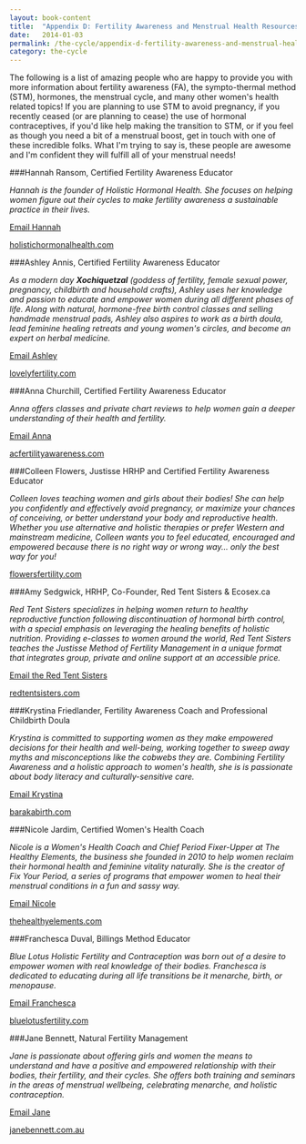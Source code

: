 ```yaml
---
layout: book-content
title:  "Appendix D: Fertility Awareness and Menstrual Health Resources"
date:   2014-01-03
permalink: /the-cycle/appendix-d-fertility-awareness-and-menstrual-health-resources
category: the-cycle
---
```


The following is a list of amazing people who are happy to provide you with more information about fertility awareness (FA), the sympto-thermal method (STM), hormones, the menstrual cycle, and many other women's health related topics! If you are planning to use STM to avoid pregnancy, if you recently ceased (or are planning to cease) the use of hormonal contraceptives, if you'd like help making the transition to STM, or if you feel as though you need a bit of a menstrual boost, get in touch with one of these incredible folks. What I'm trying to say is, these people are awesome and I'm confident they will fulfill all of your menstrual needs!


###Hannah Ransom, Certified Fertility Awareness Educator

_Hannah is the founder of Holistic Hormonal Health. She focuses on helping women figure out their cycles to make fertility awareness a sustainable practice in their lives._ 

<a class="text-link" href="mailto:hannah@holistichormonalhealth.com">Email Hannah</a>

<a class="text-link" target="_blank" href="http://www.holistichormonalhealth.com">holistichormonalhealth.com</a>


###Ashley Annis, Certified Fertility Awareness Educator

_As a modern day __Xochiquetzal__ (goddess of fertility, female sexual power, pregnancy, childbirth and household crafts), Ashley uses her knowledge and passion to educate and empower women during all different phases of life. Along with natural, hormone-free birth control classes and selling handmade menstrual pads, Ashley also aspires to work as a birth doula, lead feminine healing retreats and young women's circles, and become an expert on herbal medicine._ 

<a class="text-link" href="mailto:lovely.fertility.class@gmail.com">Email Ashley</a>

<a class="text-link" target="_blank" href="http://www.lovelyfertility.com">lovelyfertility.com</a>


###Anna Churchill, Certified Fertility Awareness Educator

_Anna offers classes and private chart reviews to help women gain a deeper understanding of their health and fertility._

<a class="text-link" href="mailto:anna@acfertilityawareness.com">Email Anna</a>

<a class="text-link" target="_blank" href="http://www.acfertilityawareness.com">acfertilityawareness.com</a>


###Colleen Flowers, Justisse HRHP and Certified Fertility Awareness Educator

_Colleen loves teaching women and girls about their bodies! She can help you confidently and effectively avoid pregnancy, or maximize your chances of conceiving, or better understand your body and reproductive health. Whether you use alternative and holistic therapies or prefer Western and mainstream medicine, Colleen wants you to feel educated, encouraged and empowered because there is no right way or wrong way... only the best way for you!_ 

<a class="text-link" target="_blank" href="http://www.FlowersFertility.com">flowersfertility.com</a>


###Amy Sedgwick, HRHP, Co-Founder, Red Tent Sisters &amp; Ecosex.ca

_Red Tent Sisters specializes in helping women return to healthy reproductive function following discontinuation of hormonal birth control, with a special emphasis on leveraging the healing benefits of holistic nutrition. Providing e-classes to women around the world, Red Tent Sisters teaches the Justisse Method of Fertility Management in a unique format that integrates group, private and online support at an accessible price._

<a class="text-link" href="mailto:thesisters@redtentsisters.com">Email the Red Tent Sisters</a>

<a class="text-link" target="_blank" href="http://www.redtentsisters.com">redtentsisters.com</a>


###Krystina Friedlander, Fertility Awareness Coach and Professional Childbirth Doula

_Krystina is committed to supporting women as they make empowered decisions for their health and well-being, working together to sweep away myths and misconceptions like the cobwebs they are. Combining Fertility Awareness and a holistic approach to women's health, she is is passionate about body literacy and culturally-sensitive care._

<a class="text-link" href="mailto:barakdoula@gmail.com">Email Krystina</a>

<a class="text-link" target="_blank" href="http://www.barakabirth.com">barakabirth.com</a>


###Nicole Jardim, Certified Women's Health Coach

_Nicole is a Women's Health Coach and Chief Period Fixer-Upper at The Healthy Elements, the business she founded in 2010 to help women reclaim their hormonal health and feminine vitality naturally. She is the creator of Fix Your Period, a series of programs that empower women to heal their menstrual conditions in a fun and sassy way._ 

<a class="text-link" href="mailto:support@thehealthyelements.com">Email Nicole</a>

<a class="text-link" target="_blank" href="http://www.thehealthyelements.com">thehealthyelements.com</a>


###Franchesca Duval, Billings Method Educator

_Blue Lotus Holistic Fertility and Contraception was born out of a desire to empower women with real knowledge of their bodies. Franchesca is dedicated to educating during all life transitions be it menarche, birth, or menopause._ 

<a class="text-link" href="mailto:bluelotusfertility@gmail.com">Email Franchesca</a>

<a class="text-link" target="_blank" href="http://www.bluelotusfertility.com">bluelotusfertility.com</a>


###Jane Bennett, Natural Fertility Management

_Jane is passionate about offering girls and women the means to understand and have a positive and empowered relationship with their bodies, their fertility, and their cycles. She offers both training and seminars in the areas of menstrual wellbeing, celebrating menarche, and holistic contraception._ 

<a class="text-link" href="mailto:jane@janebennett.com.au">Email Jane</a>

<a class="text-link" target="_blank" href="http://www.janebennett.com.au">janebennett.com.au</a>